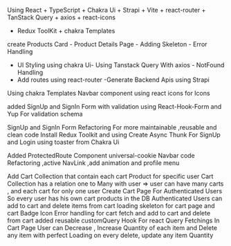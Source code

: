 <!-- ################ -->

Using React + TypeScript + Chakra Ui + Strapi + Vite + react-router + TanStack Query + axios + react-icons

- Redux ToolKit + chakra Templates

create Products Card - Product Details Page - Adding Skeleton - Error Handling

- UI Styling using chakra Ui- Using Tanstack Query With axios - NotFound Handling
- Add routes using react-router -Generate Backend Apis using Strapi

Using chakra Templates Navbar component
using react icons for Icons

<!-- ################# -->

added SignUp and SignIn Form with validation using React-Hook-Form and Yup For validation schema

<!-- ################# -->

SignUp and SignIn Form Refactoring For more maintainable ,reusable and clean code
Install Redux Toolkit and using Create Async Thunk For SignUp and Login
using toaster from Chakra Ui

<!-- ################# -->

Added ProtectedRoute Component
universal-cookie
Navbar code Refactoring ,active NavLink ,add animation and profile menu

<!-- ################# -->

Add Cart Collection that contain each cart Product for specific user
Cart Collection has a relation one to Many with user => user can have many carts , and each cart for only one user
Create Cart Page For Authenticated Users So every user has his own cart products in the DB
Authenticated Users can add to cart and delete items from cart
loading skeleton for cart page and cart Badge Icon
Error handling for cart fetch and add to cart and delete from cart
added reusable customQuery Hook For react Query Fetchings
In Cart Page User can Decrease , Increase Quantity of each item and Delete any item with perfect Loading on every delete, update any item Quantity
